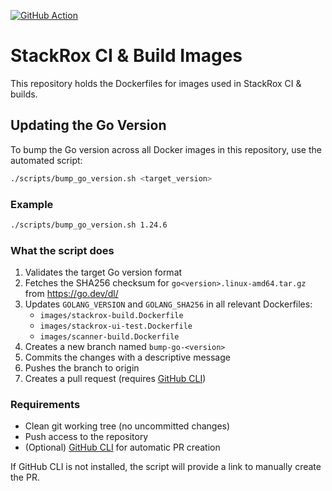 [![GitHub Action][gha-badge]][gha-link]

# StackRox CI & Build Images

This repository holds the Dockerfiles for images used in StackRox CI & builds.

[gha-badge]: https://github.com/stackrox/rox-ci-image/actions/workflows/build.yaml/badge.svg
[gha-link]:  https://github.com/stackrox/rox-ci-image/actions/workflows/build.yaml

## Updating the Go Version

To bump the Go version across all Docker images in this repository, use the automated script:

```bash
./scripts/bump_go_version.sh <target_version>
```

### Example

```bash
./scripts/bump_go_version.sh 1.24.6
```

### What the script does

1. Validates the target Go version format
2. Fetches the SHA256 checksum for `go<version>.linux-amd64.tar.gz` from https://go.dev/dl/
3. Updates `GOLANG_VERSION` and `GOLANG_SHA256` in all relevant Dockerfiles:
   - `images/stackrox-build.Dockerfile`
   - `images/stackrox-ui-test.Dockerfile`
   - `images/scanner-build.Dockerfile`
4. Creates a new branch named `bump-go-<version>`
5. Commits the changes with a descriptive message
6. Pushes the branch to origin
7. Creates a pull request (requires [GitHub CLI](https://cli.github.com/))

### Requirements

- Clean git working tree (no uncommitted changes)
- Push access to the repository
- (Optional) [GitHub CLI](https://cli.github.com/) for automatic PR creation

If GitHub CLI is not installed, the script will provide a link to manually create the PR.

